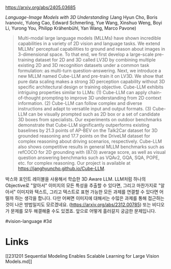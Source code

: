 https://arxiv.org/abs/2405.03685

*Language-Image Models with 3D Understanding* (Jang Hyun Cho, Boris Ivanovic, Yulong Cao, Edward Schmerling, Yue Wang, Xinshuo Weng, Boyi Li, Yurong You, Philipp Krähenbühl, Yan Wang, Marco Pavone)

> Multi-modal large language models (MLLMs) have shown incredible capabilities in a variety of 2D vision and language tasks. We extend MLLMs' perceptual capabilities to ground and reason about images in 3-dimensional space. To that end, we first develop a large-scale pre-training dataset for 2D and 3D called LV3D by combining multiple existing 2D and 3D recognition datasets under a common task formulation: as multi-turn question-answering. Next, we introduce a new MLLM named Cube-LLM and pre-train it on LV3D. We show that pure data scaling makes a strong 3D perception capability without 3D specific architectural design or training objective. Cube-LLM exhibits intriguing properties similar to LLMs: (1) Cube-LLM can apply chain-of-thought prompting to improve 3D understanding from 2D context information. (2) Cube-LLM can follow complex and diverse instructions and adapt to versatile input and output formats. (3) Cube-LLM can be visually prompted such as 2D box or a set of candidate 3D boxes from specialists. Our experiments on outdoor benchmarks demonstrate that Cube-LLM significantly outperforms existing baselines by 21.3 points of AP-BEV on the Talk2Car dataset for 3D grounded reasoning and 17.7 points on the DriveLM dataset for complex reasoning about driving scenarios, respectively. Cube-LLM also shows competitive results in general MLLM benchmarks such as refCOCO for 2D grounding with (87.0) average score, as well as visual question answering benchmarks such as VQAv2, GQA, SQA, POPE, etc. for complex reasoning. Our project is available at https://janghyuncho.github.io/Cube-LLM.

박스와 포인트 레이블을 사용해서 학습한 3D Aware LLM. LLM처럼 하나의 Objective로 "알아서" 이미지의 모든 특성을 추출할 수 있다면, 그리고 마찬가지로 "알아서" 이미지와 텍스트, 그리고 텍스트로 표현 가능한 모든 과제를 연결할 수 있다면 어떨까 하는 생각을 합니다. 다만 어쩌면 이미지에 대해서는 수많은 과제를 통해 접근하는 것이 나은 방법일지도 모르겠네요. (https://arxiv.org/abs/2312.00785) 또는 비디오가 문제를 모두 해결해줄 수도 있겠죠. 앞으로 어떻게 흘러갈지 궁금한 문제입니다.

#vision-language #3d

# Links

[[231201 Sequential Modeling Enables Scalable Learning for Large Vision Models.md]]
